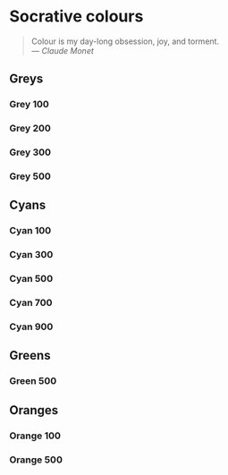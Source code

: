 # Socrative colours

> Colour is my day-long obsession, joy, and torment. \
> — *Claude Monet*

<ColorScale theme="socrative" hue="grey" />

<ColorScale theme="socrative" hue="cyan" />

<ColorScale theme="socrative" hue="green" />

<ColorScale theme="socrative" hue="orange" />

## Greys

### Grey 100

<ColorSwatch theme="socrative" hue="grey" scale="100" />

### Grey 200

<ColorSwatch theme="socrative" hue="grey" scale="200" />

### Grey 300

<ColorSwatch theme="socrative" hue="grey" scale="300" />

### Grey 500

<ColorSwatch theme="socrative" hue="grey" scale="500" />

## Cyans

### Cyan 100

<ColorSwatch theme="socrative" hue="cyan" scale="100" />

### Cyan 300

<ColorSwatch theme="socrative" hue="cyan" scale="300" />

### Cyan 500

<ColorSwatch theme="socrative" hue="cyan" scale="500" />

### Cyan 700

<ColorSwatch theme="socrative" hue="cyan" scale="700" />

### Cyan 900

<ColorSwatch theme="socrative" hue="cyan" scale="900" />

## Greens

### Green 500

<ColorSwatch theme="socrative" hue="green" scale="500" />

## Oranges

### Orange 100

<ColorSwatch theme="socrative" hue="orange" scale="100" />

### Orange 500

<ColorSwatch theme="socrative" hue="orange" scale="500" />
